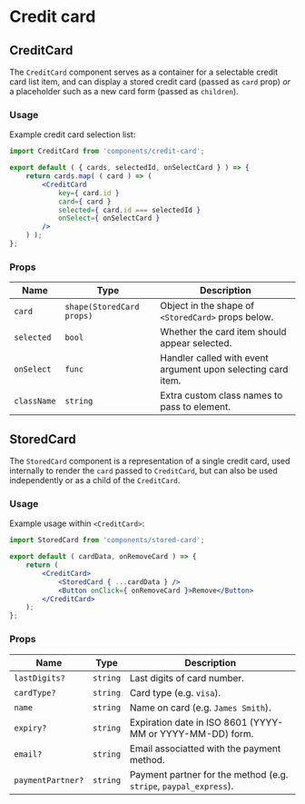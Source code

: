 # Credit card

## CreditCard

The `CreditCard` component serves as a container for a selectable credit card list item, and can display a stored credit card (passed as `card` prop) _or_ a placeholder such as a new card form (passed as `children`).

### Usage

Example credit card selection list:

```jsx
import CreditCard from 'components/credit-card';

export default ( { cards, selectedId, onSelectCard } ) => {
	return cards.map( ( card ) => (
		<CreditCard
			key={ card.id }
			card={ card }
			selected={ card.id === selectedId }
			onSelect={ onSelectCard }
		/>
	) );
};
```

### Props

| Name        | Type                      | Description                                                  |
| ----------- | ------------------------- | ------------------------------------------------------------ |
| `card`      | `shape(StoredCard props)` | Object in the shape of `<StoredCard>` props below.           |
| `selected`  | `bool`                    | Whether the card item should appear selected.                |
| `onSelect`  | `func`                    | Handler called with event argument upon selecting card item. |
| `className` | `string`                  | Extra custom class names to pass to element.                 |

## StoredCard

The `StoredCard` component is a representation of a single credit card, used internally to render the `card` passed to `CreditCard`, but can also be used independently or as a child of the `CreditCard`.

### Usage

Example usage within `<CreditCard>`:

```jsx
import StoredCard from 'components/stored-card';

export default ( cardData, onRemoveCard ) => {
	return (
		<CreditCard>
			<StoredCard { ...cardData } />
			<Button onClick={ onRemoveCard }>Remove</Button>
		</CreditCard>
	);
};
```

### Props

| Name              | Type     | Description                                                       |
| ----------------- | -------- | ----------------------------------------------------------------- |
| `lastDigits?`     | `string` | Last digits of card number.                                       |
| `cardType?`       | `string` | Card type (e.g. `visa`).                                          |
| `name`            | `string` | Name on card (e.g. `James Smith`).                                |
| `expiry?`         | `string` | Expiration date in ISO 8601 (YYYY-MM or YYYY-MM-DD) form.         |
| `email?`          | `string` | Email associatted with the payment method.                        |
| `paymentPartner?` | `string` | Payment partner for the method (e.g. `stripe`, `paypal_express`). |
